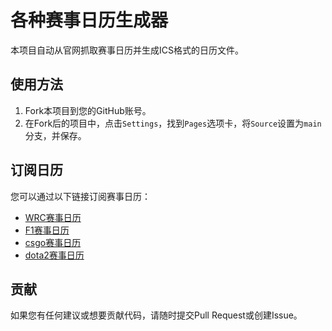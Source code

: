 # 各种赛事日历生成器

本项目自动从官网抓取赛事日历并生成ICS格式的日历文件。

## 使用方法

1. Fork本项目到您的GitHub账号。
2. 在Fork后的项目中，点击`Settings`，找到`Pages`选项卡，将`Source`设置为`main`分支，并保存。
## 订阅日历

您可以通过以下链接订阅赛事日历：
- [WRC赛事日历](https://Miku196.github.io/a-ics/release/wrc/wrc_calendar.ics)
- [F1赛事日历](https://Miku196.github.io/a-ics/release/f1/f1.ics)
- [csgo赛事日历](https://Miku196.github.io/a-ics/release/csgo/csgo.ics)
- [dota2赛事日历](https://Miku196.github.io/a-ics/release/dota2/dota2.ics)

## 贡献

如果您有任何建议或想要贡献代码，请随时提交Pull Request或创建Issue。